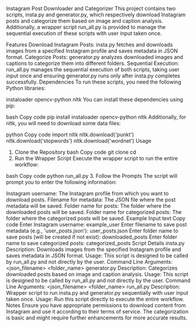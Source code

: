 Instagram Post Downloader and Categorizer
This project contains two scripts, insta.py and generator.py, which respectively download Instagram posts and categorize them based on image and caption analysis. Additionally, a wrapper script run_all.py is provided to manage the sequential execution of these scripts with user input taken once.

Features
Download Instagram Posts: insta.py fetches and downloads images from a specified Instagram profile and saves metadata in JSON format.
Categorize Posts: generator.py analyzes downloaded images and captions to categorize them into different folders.
Sequential Execution: run_all.py manages the sequential execution of both scripts, taking user input once and ensuring generator.py runs only after insta.py completes successfully.
Dependencies
To run these scripts, you need the following Python libraries:

instaloader
opencv-python
nltk
You can install these dependencies using pip:

bash
Copy code
pip install instaloader opencv-python nltk
Additionally, for nltk, you will need to download some data files:

python
Copy code
import nltk
nltk.download('punkt')
nltk.download('stopwords')
nltk.download('wordnet')
Usage
1. Clone the Repository
bash
Copy code
git clone <repository-url>
cd <repository-folder>
2. Run the Wrapper Script
Execute the wrapper script to run the entire workflow:

bash
Copy code
python run_all.py
3. Follow the Prompts
The script will prompt you to enter the following information:

Instagram username: The Instagram profile from which you want to download posts.
Filename for metadata: The JSON file where the post metadata will be saved.
Folder name for posts: The folder where the downloaded posts will be saved.
Folder name for categorized posts: The folder where the categorized posts will be saved.
Example Input
text
Copy code
Enter Instagram username: example_user
Enter filename to save post metadata (e.g., 'user_posts.json'): user_posts.json
Enter folder name to save posts (will be created if not exist): downloaded_posts
Enter folder name to save categorized posts: categorized_posts
Script Details
insta.py
Description: Downloads images from the specified Instagram profile and saves metadata in JSON format.
Usage: This script is designed to be called by run_all.py and not directly by the user.
Command Line Arguments: <username> <json_filename> <folder_name>
generator.py
Description: Categorizes downloaded posts based on image and caption analysis.
Usage: This script is designed to be called by run_all.py and not directly by the user.
Command Line Arguments: <json_filename> <folder_name>
run_all.py
Description: Wrapper script to run insta.py and generator.py sequentially with user input taken once.
Usage: Run this script directly to execute the entire workflow.
Notes
Ensure you have appropriate permissions to download content from Instagram and use it according to their terms of service.
The categorization is basic and might require further enhancements for more accurate results.